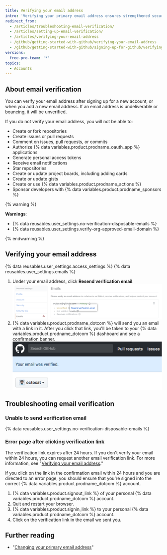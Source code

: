 ```yaml
---
title: Verifying your email address
intro: 'Verifying your primary email address ensures strengthened security, allows {% data variables.product.prodname_dotcom %} staff to better assist you if you forget your password, and gives you access to more features on {% data variables.product.prodname_dotcom %}.'
redirect_from:
  - /articles/troubleshooting-email-verification/
  - /articles/setting-up-email-verification/
  - /articles/verifying-your-email-address
  - /github/getting-started-with-github/verifying-your-email-address
  - /github/getting-started-with-github/signing-up-for-github/verifying-your-email-address
versions:
  free-pro-team: '*'
topics:
  - Accounts
---
```

## About email verification

You can verify your email address after signing up for a new account, or when you add a new email address. If an email address is undeliverable or bouncing, it will be unverified.

If you do not verify your email address, you will not be able to:
  - Create or fork repositories
  - Create issues or pull requests
  - Comment on issues, pull requests, or commits
  - Authorize {% data variables.product.prodname_oauth_app %} applications
  - Generate personal access tokens
  - Receive email notifications
  - Star repositories
  - Create or update project boards, including adding cards
  - Create or update gists
  - Create or use {% data variables.product.prodname_actions %}
  - Sponsor developers with {% data variables.product.prodname_sponsors %}

{% warning %}

**Warnings**:

- {% data reusables.user_settings.no-verification-disposable-emails %}
- {% data reusables.user_settings.verify-org-approved-email-domain %}

{% endwarning %}

## Verifying your email address

{% data reusables.user_settings.access_settings %}
{% data reusables.user_settings.emails %}
1. Under your email address, click **Resend verification email**.
  ![Resend verification email link](/assets/images/help/settings/email-verify-button.png)
4. {% data variables.product.prodname_dotcom %} will send you an email with a link in it. After you click that link, you'll be taken to your {% data variables.product.prodname_dotcom %} dashboard and see a confirmation banner.
  ![Banner confirming that your email was verified](/assets/images/help/settings/email-verification-confirmation-banner.png)

## Troubleshooting email verification

### Unable to send verification email

{% data reusables.user_settings.no-verification-disposable-emails %}

### Error page after clicking verification link

The verification link expires after 24 hours. If you don't verify your email within 24 hours, you can request another email verification link. For more information, see "[Verifying your email address](/articles/verifying-your-email-address)."

If you click on the link in the confirmation email within 24 hours and you are directed to an error page, you should ensure that you're signed into the correct {% data variables.product.prodname_dotcom %} account.

1. {% data variables.product.signout_link %} of your personal {% data variables.product.prodname_dotcom %} account.
2. Quit and restart your browser.
3. {% data variables.product.signin_link %} to your personal {% data variables.product.prodname_dotcom %} account.
4. Click on the verification link in the email we sent you.

## Further reading

- "[Changing your primary email address](/articles/changing-your-primary-email-address)"
